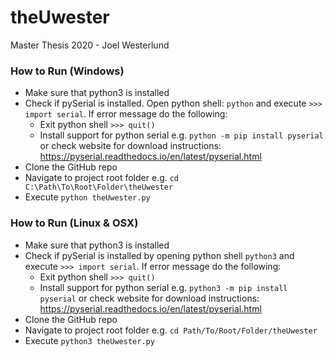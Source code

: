 # theUwester
Master Thesis 2020 - Joel Westerlund

### How to Run (Windows)
- Make sure that python3 is installed
- Check if pySerial is installed. Open python shell: `python` and execute `>>> import serial`. If error message do the following:
  - Exit python shell `>>> quit()`
  - Install support for python serial e.g. `python -m pip install pyserial`
  or check website for download instructions: https://pyserial.readthedocs.io/en/latest/pyserial.html
- Clone the GitHub repo
- Navigate to project root folder e.g. `cd C:\Path\To\Root\Folder\theUwester`
- Execute `python theUwester.py`

### How to Run (Linux & OSX)
- Make sure that python3 is installed 
- Check if pySerial is installed by opening python shell `python3` and execute `>>> import serial`. If error message do the following:
  - Exit python shell `>>> quit()`
  - Install support for python serial e.g. `python3 -m pip install pyserial`
  or check website for download instructions: https://pyserial.readthedocs.io/en/latest/pyserial.html
- Clone the GitHub repo
- Navigate to project root folder e.g. `cd Path/To/Root/Folder/theUwester`
- Execute `python3 theUwester.py`
